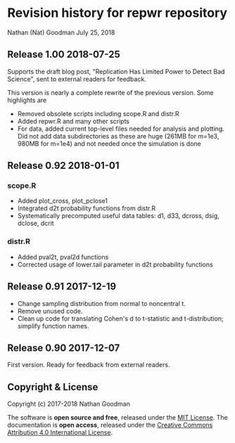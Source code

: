 Revision history for repwr repository
================
Nathan (Nat) Goodman
July 25, 2018

<!-- NEWS.md is generated from NEWS.Rmd. Please edit that file -->
Release 1.00 2018-07-25
-----------------------

Supports the draft blog post, "Replication Has Limited Power to Detect Bad Science", sent to external readers for feedback.

This version is nearly a complete rewrite of the previous version. Some highlights are

-   Removed obsolete scripts including scope.R and distr.R
-   Added repwr.R and many other scripts
-   For data, added current top-level files needed for analysis and plotting. Did not add data subdirectories as these are huge (261MB for m=1e3, 980MB for m=1e4) and not needed once the simulation is done

Release 0.92 2018-01-01
-----------------------

### scope.R

-   Added plot\_cross, plot\_pclose1
-   Integrated d2t probability functions from distr.R
-   Systematically precomputed useful data tables: d1, d33, dcross, dsig, dclose, dcrit

### distr.R

-   Added pval2t, pval2d functions
-   Corrected usage of lower.tail parameter in d2t probability functions

Release 0.91 2017-12-19
-----------------------

-   Change sampling distribution from normal to noncentral t.
-   Remove unused code.
-   Clean up code for translating Cohen's d to t-statistic and t-distribution; simplify function names.

Release 0.90 2017-12-07
-----------------------

First version. Ready for feedback from external readers.

Copyright & License
-------------------

Copyright (c) 2017-2018 Nathan Goodman

The software is **open source and free**, released under the [MIT License](https://opensource.org/licenses/MIT). The documentation is **open access**, released under the [Creative Commons Attribution 4.0 International License](https://creativecommons.org/licenses/by/4.0).
